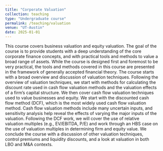 ```yaml
---
title: "Corporate Valuation"
collection: teaching
type: "Undergraduate course"
permalink: /teaching/valuation
venue: "UT-Austin"
date: 2025-01-01
---
```


This course covers business valuation and equity valuation.  The goal of the course is to provide students with a deep understanding of the core corporate finance concepts, and with practical tools and methods to value a broad range of assets.  While the course is designed first and foremost to be very practical, the tools and methods covered in this course are presented in the framework of generally accepted financial theory.
The course starts with a broad overview and discussion of valuation techniques. Following the overview of valuation techniques, we start with methods for calculating the discount rate used in cash flow valuation methods and the valuation effects of a firm’s capital structure.
We then cover cash flow valuation techniques used to value businesses and equity.  We start with the discounted cash flow method (DCF), which is the most widely used cash flow valuation method. Cash flow valuation methods include many uncertain inputs, and sensitivity analysis help reveal the effects of varying the major inputs of the valuation. Following the DCF work, we will cover the use of relative valuation multiples (e.g., EV/EBITDA, P/E) and work through an HBS case on the use of valuation multiples in determining firm and equity value. We conclude the course with a discussion of other valuation techniques, control premiums and liquidity discounts, and a look at valuation in both LBO and M&A contexts.
